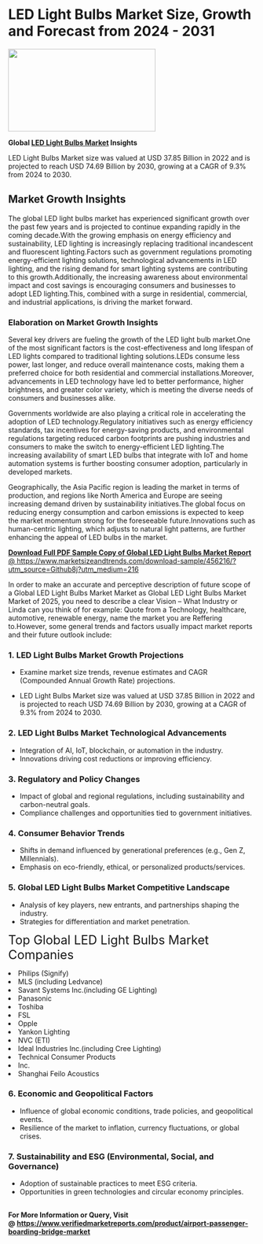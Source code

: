 <H1>LED Light Bulbs Market Size, Growth and Forecast from 2024 - 2031</H1><img class="aligncenter size-medium wp-image-584254" src="https://thirdeyenews.in/wp-content/uploads/2024/09/Global-Market-Research-300x168.jpeg" alt="" width="300" height="168" /><p><strong>Global&nbsp;<a href="https://www.marketsizeandtrends.com/download-sample/456216/?utm_source=Github8j?utm_medium=216">LED Light Bulbs Market</a> Insights</strong></p><p>LED Light Bulbs Market size was valued at USD 37.85 Billion in 2022 and is projected to reach USD 74.69 Billion by 2030, growing at a CAGR of 9.3% from 2024 to 2030.</p><p><h2>Market Growth Insights</h2> <p>The global LED light bulbs market has experienced significant growth over the past few years and is projected to continue expanding rapidly in the coming decade.With the growing emphasis on energy efficiency and sustainability, LED lighting is increasingly replacing traditional incandescent and fluorescent lighting.Factors such as government regulations promoting energy-efficient lighting solutions, technological advancements in LED lighting, and the rising demand for smart lighting systems are contributing to this growth.Additionally, the increasing awareness about environmental impact and cost savings is encouraging consumers and businesses to adopt LED lighting.This, combined with a surge in residential, commercial, and industrial applications, is driving the market forward.</p> <p><a href="#"></a></p> <h3>Elaboration on Market Growth Insights</h3> <p>Several key drivers are fueling the growth of the LED light bulb market.One of the most significant factors is the cost-effectiveness and long lifespan of LED lights compared to traditional lighting solutions.LEDs consume less power, last longer, and reduce overall maintenance costs, making them a preferred choice for both residential and commercial installations.Moreover, advancements in LED technology have led to better performance, higher brightness, and greater color variety, which is meeting the diverse needs of consumers and businesses alike.</p> <p>Governments worldwide are also playing a critical role in accelerating the adoption of LED technology.Regulatory initiatives such as energy efficiency standards, tax incentives for energy-saving products, and environmental regulations targeting reduced carbon footprints are pushing industries and consumers to make the switch to energy-efficient LED lighting.The increasing availability of smart LED bulbs that integrate with IoT and home automation systems is further boosting consumer adoption, particularly in developed markets.</p> <p>Geographically, the Asia Pacific region is leading the market in terms of production, and regions like North America and Europe are seeing increasing demand driven by sustainability initiatives.The global focus on reducing energy consumption and carbon emissions is expected to keep the market momentum strong for the foreseeable future.Innovations such as human-centric lighting, which adjusts to natural light patterns, are further enhancing the appeal of LED bulbs in the market.</p> <p><a href="#"></p><p><span class=""><strong>Download Full PDF Sample Copy of Global LED Light Bulbs Market Report</strong> @ <a href="https://www.marketsizeandtrends.com/download-sample/456216/?utm_source=Github8j?utm_medium=216" target="_blank">https://www.marketsizeandtrends.com/download-sample/456216/?utm_source=Github8j?utm_medium=216</a></span></p><p>In order to make an accurate and perceptive description of future scope of a Global&nbsp;LED Light Bulbs Market Market as Global&nbsp;LED Light Bulbs Market Market of 2025, you need to describe a clear Vision &ndash; What Industry or Linda can you think of for example: Quote from a Technology, healthcare, automotive, renewable energy, name the market you are Reffering to.However, some general trends and factors usually impact market reports and their future outlook include:</p><h3>1.&nbsp;<strong>LED Light Bulbs Market Growth Projections</strong></h3><ul><li>Examine market size trends, revenue estimates and CAGR (Compounded Annual Growth Rate) projections.</li><li><p>LED Light Bulbs Market size was valued at USD 37.85 Billion in 2022 and is projected to reach USD 74.69 Billion by 2030, growing at a CAGR of 9.3% from 2024 to 2030.</p></li></ul><h3>2.&nbsp;<strong>LED Light Bulbs Market Technological Advancements</strong></h3><ul><li>Integration of AI, IoT, blockchain, or automation in the industry.</li><li>Innovations driving cost reductions or improving efficiency.</li></ul><h3>3.&nbsp;<strong>Regulatory and Policy Changes</strong></h3><ul><li>Impact of global and regional regulations, including sustainability and carbon-neutral goals.</li><li>Compliance challenges and opportunities tied to government initiatives.</li></ul><h3>4.&nbsp;<strong>Consumer Behavior Trends</strong></h3><ul><li>Shifts in demand influenced by generational preferences (e.g., Gen Z, Millennials).</li><li>Emphasis on eco-friendly, ethical, or personalized products/services.</li></ul><h3>5.&nbsp;<strong>Global LED Light Bulbs Market Competitive Landscape</strong></h3><ul><li>Analysis of key players, new entrants, and partnerships shaping the industry.</li><li>Strategies for differentiation and market penetration.</li></ul><p data-pm-slice="1 1 []"><span style="color: inherit; font-family: inherit; font-size: 25px;">Top Global LED Light Bulbs Market Companies</span></p><div class="" data-test-id=""><p><li>Philips (Signify)</li><li> MLS (including Ledvance)</li><li> Savant Systems Inc.(including GE Lighting)</li><li> Panasonic</li><li> Toshiba</li><li> FSL</li><li> Opple</li><li> Yankon Lighting</li><li> NVC (ETI)</li><li> Ideal Industries Inc.(including Cree Lighting)</li><li> Technical Consumer Products</li><li> Inc.</li><li> Shanghai Feilo Acoustics</li></p></div><h3>6.&nbsp;<strong>Economic and Geopolitical Factors</strong></h3><ul><li>Influence of global economic conditions, trade policies, and geopolitical events.</li><li>Resilience of the market to inflation, currency fluctuations, or global crises.</li></ul><h3>7.&nbsp;<strong>Sustainability and ESG (Environmental, Social, and Governance)</strong></h3><ul><li>Adoption of sustainable practices to meet ESG criteria.</li><li>Opportunities in green technologies and circular economy principles.</li></ul><h2><strong style="font-size: 14px;">For More Information or Query, Visit @&nbsp;</strong><a style="background-color: #ffffff; font-size: 14px;" href="https://www.marketsizeandtrends.com/report/led-light-bulbs-market/" target="_blank">https://www.verifiedmarketreports.com/product/airport-passenger-boarding-bridge-market</a></h2>